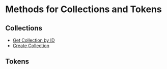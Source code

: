 
# Methods for Collections and Tokens

## Collections
 - [Get Collection by ID](./methods/collection-by-id)
 - [Create Collection](./methods/create-collection-ex)
 
## Tokens
